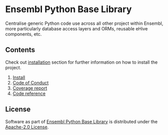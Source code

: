 # Ensembl Python Base Library

Centralise generic Python code use across all other project within Ensembl, more particularly database access layers and ORMs, reusable eHive components, etc.

## Contents
Check out [installation](install.md) section for further information on how to install the project.

1. [Install](install.md)
2. [Code of Conduct](code_of_conduct.md)
3. [Coverage report](coverage.md)
4. [Code reference](reference/)

## License
Software as part of [Ensembl Python Base Library](https://github.com/Ensembl/ensembl-py) is distributed under the [Apache-2.0 License](https://www.apache.org/licenses/LICENSE-2.0.txt).
